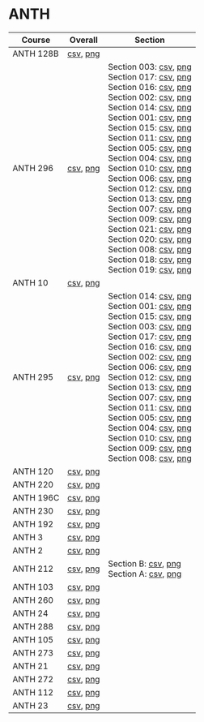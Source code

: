 # ANTH

| Course | Overall | Section |
| ------ | ------- | ------- |
| ANTH 128B | [csv](https://github.com/UCSD-Historical-Enrollment-Data//Users/ryanbatubara/Desktop/2024Spring/blob/main/overall/ANTH%20128B.csv), [png](https://raw.githubusercontent.com/UCSD-Historical-Enrollment-Data//Users/ryanbatubara/Desktop/2024Spring/main/plot_overall/ANTH%20128B.png) |  |
| ANTH 296 | [csv](https://github.com/UCSD-Historical-Enrollment-Data//Users/ryanbatubara/Desktop/2024Spring/blob/main/overall/ANTH%20296.csv), [png](https://raw.githubusercontent.com/UCSD-Historical-Enrollment-Data//Users/ryanbatubara/Desktop/2024Spring/main/plot_overall/ANTH%20296.png) | Section 003: [csv](https://github.com/UCSD-Historical-Enrollment-Data//Users/ryanbatubara/Desktop/2024Spring/blob/main/section/ANTH%20296_003.csv), [png](https://raw.githubusercontent.com/UCSD-Historical-Enrollment-Data//Users/ryanbatubara/Desktop/2024Spring/main/plot_section/ANTH%20296_003.png)<br>Section 017: [csv](https://github.com/UCSD-Historical-Enrollment-Data//Users/ryanbatubara/Desktop/2024Spring/blob/main/section/ANTH%20296_017.csv), [png](https://raw.githubusercontent.com/UCSD-Historical-Enrollment-Data//Users/ryanbatubara/Desktop/2024Spring/main/plot_section/ANTH%20296_017.png)<br>Section 016: [csv](https://github.com/UCSD-Historical-Enrollment-Data//Users/ryanbatubara/Desktop/2024Spring/blob/main/section/ANTH%20296_016.csv), [png](https://raw.githubusercontent.com/UCSD-Historical-Enrollment-Data//Users/ryanbatubara/Desktop/2024Spring/main/plot_section/ANTH%20296_016.png)<br>Section 002: [csv](https://github.com/UCSD-Historical-Enrollment-Data//Users/ryanbatubara/Desktop/2024Spring/blob/main/section/ANTH%20296_002.csv), [png](https://raw.githubusercontent.com/UCSD-Historical-Enrollment-Data//Users/ryanbatubara/Desktop/2024Spring/main/plot_section/ANTH%20296_002.png)<br>Section 014: [csv](https://github.com/UCSD-Historical-Enrollment-Data//Users/ryanbatubara/Desktop/2024Spring/blob/main/section/ANTH%20296_014.csv), [png](https://raw.githubusercontent.com/UCSD-Historical-Enrollment-Data//Users/ryanbatubara/Desktop/2024Spring/main/plot_section/ANTH%20296_014.png)<br>Section 001: [csv](https://github.com/UCSD-Historical-Enrollment-Data//Users/ryanbatubara/Desktop/2024Spring/blob/main/section/ANTH%20296_001.csv), [png](https://raw.githubusercontent.com/UCSD-Historical-Enrollment-Data//Users/ryanbatubara/Desktop/2024Spring/main/plot_section/ANTH%20296_001.png)<br>Section 015: [csv](https://github.com/UCSD-Historical-Enrollment-Data//Users/ryanbatubara/Desktop/2024Spring/blob/main/section/ANTH%20296_015.csv), [png](https://raw.githubusercontent.com/UCSD-Historical-Enrollment-Data//Users/ryanbatubara/Desktop/2024Spring/main/plot_section/ANTH%20296_015.png)<br>Section 011: [csv](https://github.com/UCSD-Historical-Enrollment-Data//Users/ryanbatubara/Desktop/2024Spring/blob/main/section/ANTH%20296_011.csv), [png](https://raw.githubusercontent.com/UCSD-Historical-Enrollment-Data//Users/ryanbatubara/Desktop/2024Spring/main/plot_section/ANTH%20296_011.png)<br>Section 005: [csv](https://github.com/UCSD-Historical-Enrollment-Data//Users/ryanbatubara/Desktop/2024Spring/blob/main/section/ANTH%20296_005.csv), [png](https://raw.githubusercontent.com/UCSD-Historical-Enrollment-Data//Users/ryanbatubara/Desktop/2024Spring/main/plot_section/ANTH%20296_005.png)<br>Section 004: [csv](https://github.com/UCSD-Historical-Enrollment-Data//Users/ryanbatubara/Desktop/2024Spring/blob/main/section/ANTH%20296_004.csv), [png](https://raw.githubusercontent.com/UCSD-Historical-Enrollment-Data//Users/ryanbatubara/Desktop/2024Spring/main/plot_section/ANTH%20296_004.png)<br>Section 010: [csv](https://github.com/UCSD-Historical-Enrollment-Data//Users/ryanbatubara/Desktop/2024Spring/blob/main/section/ANTH%20296_010.csv), [png](https://raw.githubusercontent.com/UCSD-Historical-Enrollment-Data//Users/ryanbatubara/Desktop/2024Spring/main/plot_section/ANTH%20296_010.png)<br>Section 006: [csv](https://github.com/UCSD-Historical-Enrollment-Data//Users/ryanbatubara/Desktop/2024Spring/blob/main/section/ANTH%20296_006.csv), [png](https://raw.githubusercontent.com/UCSD-Historical-Enrollment-Data//Users/ryanbatubara/Desktop/2024Spring/main/plot_section/ANTH%20296_006.png)<br>Section 012: [csv](https://github.com/UCSD-Historical-Enrollment-Data//Users/ryanbatubara/Desktop/2024Spring/blob/main/section/ANTH%20296_012.csv), [png](https://raw.githubusercontent.com/UCSD-Historical-Enrollment-Data//Users/ryanbatubara/Desktop/2024Spring/main/plot_section/ANTH%20296_012.png)<br>Section 013: [csv](https://github.com/UCSD-Historical-Enrollment-Data//Users/ryanbatubara/Desktop/2024Spring/blob/main/section/ANTH%20296_013.csv), [png](https://raw.githubusercontent.com/UCSD-Historical-Enrollment-Data//Users/ryanbatubara/Desktop/2024Spring/main/plot_section/ANTH%20296_013.png)<br>Section 007: [csv](https://github.com/UCSD-Historical-Enrollment-Data//Users/ryanbatubara/Desktop/2024Spring/blob/main/section/ANTH%20296_007.csv), [png](https://raw.githubusercontent.com/UCSD-Historical-Enrollment-Data//Users/ryanbatubara/Desktop/2024Spring/main/plot_section/ANTH%20296_007.png)<br>Section 009: [csv](https://github.com/UCSD-Historical-Enrollment-Data//Users/ryanbatubara/Desktop/2024Spring/blob/main/section/ANTH%20296_009.csv), [png](https://raw.githubusercontent.com/UCSD-Historical-Enrollment-Data//Users/ryanbatubara/Desktop/2024Spring/main/plot_section/ANTH%20296_009.png)<br>Section 021: [csv](https://github.com/UCSD-Historical-Enrollment-Data//Users/ryanbatubara/Desktop/2024Spring/blob/main/section/ANTH%20296_021.csv), [png](https://raw.githubusercontent.com/UCSD-Historical-Enrollment-Data//Users/ryanbatubara/Desktop/2024Spring/main/plot_section/ANTH%20296_021.png)<br>Section 020: [csv](https://github.com/UCSD-Historical-Enrollment-Data//Users/ryanbatubara/Desktop/2024Spring/blob/main/section/ANTH%20296_020.csv), [png](https://raw.githubusercontent.com/UCSD-Historical-Enrollment-Data//Users/ryanbatubara/Desktop/2024Spring/main/plot_section/ANTH%20296_020.png)<br>Section 008: [csv](https://github.com/UCSD-Historical-Enrollment-Data//Users/ryanbatubara/Desktop/2024Spring/blob/main/section/ANTH%20296_008.csv), [png](https://raw.githubusercontent.com/UCSD-Historical-Enrollment-Data//Users/ryanbatubara/Desktop/2024Spring/main/plot_section/ANTH%20296_008.png)<br>Section 018: [csv](https://github.com/UCSD-Historical-Enrollment-Data//Users/ryanbatubara/Desktop/2024Spring/blob/main/section/ANTH%20296_018.csv), [png](https://raw.githubusercontent.com/UCSD-Historical-Enrollment-Data//Users/ryanbatubara/Desktop/2024Spring/main/plot_section/ANTH%20296_018.png)<br>Section 019: [csv](https://github.com/UCSD-Historical-Enrollment-Data//Users/ryanbatubara/Desktop/2024Spring/blob/main/section/ANTH%20296_019.csv), [png](https://raw.githubusercontent.com/UCSD-Historical-Enrollment-Data//Users/ryanbatubara/Desktop/2024Spring/main/plot_section/ANTH%20296_019.png) |
| ANTH 10 | [csv](https://github.com/UCSD-Historical-Enrollment-Data//Users/ryanbatubara/Desktop/2024Spring/blob/main/overall/ANTH%2010.csv), [png](https://raw.githubusercontent.com/UCSD-Historical-Enrollment-Data//Users/ryanbatubara/Desktop/2024Spring/main/plot_overall/ANTH%2010.png) |  |
| ANTH 295 | [csv](https://github.com/UCSD-Historical-Enrollment-Data//Users/ryanbatubara/Desktop/2024Spring/blob/main/overall/ANTH%20295.csv), [png](https://raw.githubusercontent.com/UCSD-Historical-Enrollment-Data//Users/ryanbatubara/Desktop/2024Spring/main/plot_overall/ANTH%20295.png) | Section 014: [csv](https://github.com/UCSD-Historical-Enrollment-Data//Users/ryanbatubara/Desktop/2024Spring/blob/main/section/ANTH%20295_014.csv), [png](https://raw.githubusercontent.com/UCSD-Historical-Enrollment-Data//Users/ryanbatubara/Desktop/2024Spring/main/plot_section/ANTH%20295_014.png)<br>Section 001: [csv](https://github.com/UCSD-Historical-Enrollment-Data//Users/ryanbatubara/Desktop/2024Spring/blob/main/section/ANTH%20295_001.csv), [png](https://raw.githubusercontent.com/UCSD-Historical-Enrollment-Data//Users/ryanbatubara/Desktop/2024Spring/main/plot_section/ANTH%20295_001.png)<br>Section 015: [csv](https://github.com/UCSD-Historical-Enrollment-Data//Users/ryanbatubara/Desktop/2024Spring/blob/main/section/ANTH%20295_015.csv), [png](https://raw.githubusercontent.com/UCSD-Historical-Enrollment-Data//Users/ryanbatubara/Desktop/2024Spring/main/plot_section/ANTH%20295_015.png)<br>Section 003: [csv](https://github.com/UCSD-Historical-Enrollment-Data//Users/ryanbatubara/Desktop/2024Spring/blob/main/section/ANTH%20295_003.csv), [png](https://raw.githubusercontent.com/UCSD-Historical-Enrollment-Data//Users/ryanbatubara/Desktop/2024Spring/main/plot_section/ANTH%20295_003.png)<br>Section 017: [csv](https://github.com/UCSD-Historical-Enrollment-Data//Users/ryanbatubara/Desktop/2024Spring/blob/main/section/ANTH%20295_017.csv), [png](https://raw.githubusercontent.com/UCSD-Historical-Enrollment-Data//Users/ryanbatubara/Desktop/2024Spring/main/plot_section/ANTH%20295_017.png)<br>Section 016: [csv](https://github.com/UCSD-Historical-Enrollment-Data//Users/ryanbatubara/Desktop/2024Spring/blob/main/section/ANTH%20295_016.csv), [png](https://raw.githubusercontent.com/UCSD-Historical-Enrollment-Data//Users/ryanbatubara/Desktop/2024Spring/main/plot_section/ANTH%20295_016.png)<br>Section 002: [csv](https://github.com/UCSD-Historical-Enrollment-Data//Users/ryanbatubara/Desktop/2024Spring/blob/main/section/ANTH%20295_002.csv), [png](https://raw.githubusercontent.com/UCSD-Historical-Enrollment-Data//Users/ryanbatubara/Desktop/2024Spring/main/plot_section/ANTH%20295_002.png)<br>Section 006: [csv](https://github.com/UCSD-Historical-Enrollment-Data//Users/ryanbatubara/Desktop/2024Spring/blob/main/section/ANTH%20295_006.csv), [png](https://raw.githubusercontent.com/UCSD-Historical-Enrollment-Data//Users/ryanbatubara/Desktop/2024Spring/main/plot_section/ANTH%20295_006.png)<br>Section 012: [csv](https://github.com/UCSD-Historical-Enrollment-Data//Users/ryanbatubara/Desktop/2024Spring/blob/main/section/ANTH%20295_012.csv), [png](https://raw.githubusercontent.com/UCSD-Historical-Enrollment-Data//Users/ryanbatubara/Desktop/2024Spring/main/plot_section/ANTH%20295_012.png)<br>Section 013: [csv](https://github.com/UCSD-Historical-Enrollment-Data//Users/ryanbatubara/Desktop/2024Spring/blob/main/section/ANTH%20295_013.csv), [png](https://raw.githubusercontent.com/UCSD-Historical-Enrollment-Data//Users/ryanbatubara/Desktop/2024Spring/main/plot_section/ANTH%20295_013.png)<br>Section 007: [csv](https://github.com/UCSD-Historical-Enrollment-Data//Users/ryanbatubara/Desktop/2024Spring/blob/main/section/ANTH%20295_007.csv), [png](https://raw.githubusercontent.com/UCSD-Historical-Enrollment-Data//Users/ryanbatubara/Desktop/2024Spring/main/plot_section/ANTH%20295_007.png)<br>Section 011: [csv](https://github.com/UCSD-Historical-Enrollment-Data//Users/ryanbatubara/Desktop/2024Spring/blob/main/section/ANTH%20295_011.csv), [png](https://raw.githubusercontent.com/UCSD-Historical-Enrollment-Data//Users/ryanbatubara/Desktop/2024Spring/main/plot_section/ANTH%20295_011.png)<br>Section 005: [csv](https://github.com/UCSD-Historical-Enrollment-Data//Users/ryanbatubara/Desktop/2024Spring/blob/main/section/ANTH%20295_005.csv), [png](https://raw.githubusercontent.com/UCSD-Historical-Enrollment-Data//Users/ryanbatubara/Desktop/2024Spring/main/plot_section/ANTH%20295_005.png)<br>Section 004: [csv](https://github.com/UCSD-Historical-Enrollment-Data//Users/ryanbatubara/Desktop/2024Spring/blob/main/section/ANTH%20295_004.csv), [png](https://raw.githubusercontent.com/UCSD-Historical-Enrollment-Data//Users/ryanbatubara/Desktop/2024Spring/main/plot_section/ANTH%20295_004.png)<br>Section 010: [csv](https://github.com/UCSD-Historical-Enrollment-Data//Users/ryanbatubara/Desktop/2024Spring/blob/main/section/ANTH%20295_010.csv), [png](https://raw.githubusercontent.com/UCSD-Historical-Enrollment-Data//Users/ryanbatubara/Desktop/2024Spring/main/plot_section/ANTH%20295_010.png)<br>Section 009: [csv](https://github.com/UCSD-Historical-Enrollment-Data//Users/ryanbatubara/Desktop/2024Spring/blob/main/section/ANTH%20295_009.csv), [png](https://raw.githubusercontent.com/UCSD-Historical-Enrollment-Data//Users/ryanbatubara/Desktop/2024Spring/main/plot_section/ANTH%20295_009.png)<br>Section 008: [csv](https://github.com/UCSD-Historical-Enrollment-Data//Users/ryanbatubara/Desktop/2024Spring/blob/main/section/ANTH%20295_008.csv), [png](https://raw.githubusercontent.com/UCSD-Historical-Enrollment-Data//Users/ryanbatubara/Desktop/2024Spring/main/plot_section/ANTH%20295_008.png) |
| ANTH 120 | [csv](https://github.com/UCSD-Historical-Enrollment-Data//Users/ryanbatubara/Desktop/2024Spring/blob/main/overall/ANTH%20120.csv), [png](https://raw.githubusercontent.com/UCSD-Historical-Enrollment-Data//Users/ryanbatubara/Desktop/2024Spring/main/plot_overall/ANTH%20120.png) |  |
| ANTH 220 | [csv](https://github.com/UCSD-Historical-Enrollment-Data//Users/ryanbatubara/Desktop/2024Spring/blob/main/overall/ANTH%20220.csv), [png](https://raw.githubusercontent.com/UCSD-Historical-Enrollment-Data//Users/ryanbatubara/Desktop/2024Spring/main/plot_overall/ANTH%20220.png) |  |
| ANTH 196C | [csv](https://github.com/UCSD-Historical-Enrollment-Data//Users/ryanbatubara/Desktop/2024Spring/blob/main/overall/ANTH%20196C.csv), [png](https://raw.githubusercontent.com/UCSD-Historical-Enrollment-Data//Users/ryanbatubara/Desktop/2024Spring/main/plot_overall/ANTH%20196C.png) |  |
| ANTH 230 | [csv](https://github.com/UCSD-Historical-Enrollment-Data//Users/ryanbatubara/Desktop/2024Spring/blob/main/overall/ANTH%20230.csv), [png](https://raw.githubusercontent.com/UCSD-Historical-Enrollment-Data//Users/ryanbatubara/Desktop/2024Spring/main/plot_overall/ANTH%20230.png) |  |
| ANTH 192 | [csv](https://github.com/UCSD-Historical-Enrollment-Data//Users/ryanbatubara/Desktop/2024Spring/blob/main/overall/ANTH%20192.csv), [png](https://raw.githubusercontent.com/UCSD-Historical-Enrollment-Data//Users/ryanbatubara/Desktop/2024Spring/main/plot_overall/ANTH%20192.png) |  |
| ANTH 3 | [csv](https://github.com/UCSD-Historical-Enrollment-Data//Users/ryanbatubara/Desktop/2024Spring/blob/main/overall/ANTH%203.csv), [png](https://raw.githubusercontent.com/UCSD-Historical-Enrollment-Data//Users/ryanbatubara/Desktop/2024Spring/main/plot_overall/ANTH%203.png) |  |
| ANTH 2 | [csv](https://github.com/UCSD-Historical-Enrollment-Data//Users/ryanbatubara/Desktop/2024Spring/blob/main/overall/ANTH%202.csv), [png](https://raw.githubusercontent.com/UCSD-Historical-Enrollment-Data//Users/ryanbatubara/Desktop/2024Spring/main/plot_overall/ANTH%202.png) |  |
| ANTH 212 | [csv](https://github.com/UCSD-Historical-Enrollment-Data//Users/ryanbatubara/Desktop/2024Spring/blob/main/overall/ANTH%20212.csv), [png](https://raw.githubusercontent.com/UCSD-Historical-Enrollment-Data//Users/ryanbatubara/Desktop/2024Spring/main/plot_overall/ANTH%20212.png) | Section B: [csv](https://github.com/UCSD-Historical-Enrollment-Data//Users/ryanbatubara/Desktop/2024Spring/blob/main/section/ANTH%20212_B.csv), [png](https://raw.githubusercontent.com/UCSD-Historical-Enrollment-Data//Users/ryanbatubara/Desktop/2024Spring/main/plot_section/ANTH%20212_B.png)<br>Section A: [csv](https://github.com/UCSD-Historical-Enrollment-Data//Users/ryanbatubara/Desktop/2024Spring/blob/main/section/ANTH%20212_A.csv), [png](https://raw.githubusercontent.com/UCSD-Historical-Enrollment-Data//Users/ryanbatubara/Desktop/2024Spring/main/plot_section/ANTH%20212_A.png) |
| ANTH 103 | [csv](https://github.com/UCSD-Historical-Enrollment-Data//Users/ryanbatubara/Desktop/2024Spring/blob/main/overall/ANTH%20103.csv), [png](https://raw.githubusercontent.com/UCSD-Historical-Enrollment-Data//Users/ryanbatubara/Desktop/2024Spring/main/plot_overall/ANTH%20103.png) |  |
| ANTH 260 | [csv](https://github.com/UCSD-Historical-Enrollment-Data//Users/ryanbatubara/Desktop/2024Spring/blob/main/overall/ANTH%20260.csv), [png](https://raw.githubusercontent.com/UCSD-Historical-Enrollment-Data//Users/ryanbatubara/Desktop/2024Spring/main/plot_overall/ANTH%20260.png) |  |
| ANTH 24 | [csv](https://github.com/UCSD-Historical-Enrollment-Data//Users/ryanbatubara/Desktop/2024Spring/blob/main/overall/ANTH%2024.csv), [png](https://raw.githubusercontent.com/UCSD-Historical-Enrollment-Data//Users/ryanbatubara/Desktop/2024Spring/main/plot_overall/ANTH%2024.png) |  |
| ANTH 288 | [csv](https://github.com/UCSD-Historical-Enrollment-Data//Users/ryanbatubara/Desktop/2024Spring/blob/main/overall/ANTH%20288.csv), [png](https://raw.githubusercontent.com/UCSD-Historical-Enrollment-Data//Users/ryanbatubara/Desktop/2024Spring/main/plot_overall/ANTH%20288.png) |  |
| ANTH 105 | [csv](https://github.com/UCSD-Historical-Enrollment-Data//Users/ryanbatubara/Desktop/2024Spring/blob/main/overall/ANTH%20105.csv), [png](https://raw.githubusercontent.com/UCSD-Historical-Enrollment-Data//Users/ryanbatubara/Desktop/2024Spring/main/plot_overall/ANTH%20105.png) |  |
| ANTH 273 | [csv](https://github.com/UCSD-Historical-Enrollment-Data//Users/ryanbatubara/Desktop/2024Spring/blob/main/overall/ANTH%20273.csv), [png](https://raw.githubusercontent.com/UCSD-Historical-Enrollment-Data//Users/ryanbatubara/Desktop/2024Spring/main/plot_overall/ANTH%20273.png) |  |
| ANTH 21 | [csv](https://github.com/UCSD-Historical-Enrollment-Data//Users/ryanbatubara/Desktop/2024Spring/blob/main/overall/ANTH%2021.csv), [png](https://raw.githubusercontent.com/UCSD-Historical-Enrollment-Data//Users/ryanbatubara/Desktop/2024Spring/main/plot_overall/ANTH%2021.png) |  |
| ANTH 272 | [csv](https://github.com/UCSD-Historical-Enrollment-Data//Users/ryanbatubara/Desktop/2024Spring/blob/main/overall/ANTH%20272.csv), [png](https://raw.githubusercontent.com/UCSD-Historical-Enrollment-Data//Users/ryanbatubara/Desktop/2024Spring/main/plot_overall/ANTH%20272.png) |  |
| ANTH 112 | [csv](https://github.com/UCSD-Historical-Enrollment-Data//Users/ryanbatubara/Desktop/2024Spring/blob/main/overall/ANTH%20112.csv), [png](https://raw.githubusercontent.com/UCSD-Historical-Enrollment-Data//Users/ryanbatubara/Desktop/2024Spring/main/plot_overall/ANTH%20112.png) |  |
| ANTH 23 | [csv](https://github.com/UCSD-Historical-Enrollment-Data//Users/ryanbatubara/Desktop/2024Spring/blob/main/overall/ANTH%2023.csv), [png](https://raw.githubusercontent.com/UCSD-Historical-Enrollment-Data//Users/ryanbatubara/Desktop/2024Spring/main/plot_overall/ANTH%2023.png) |  |
